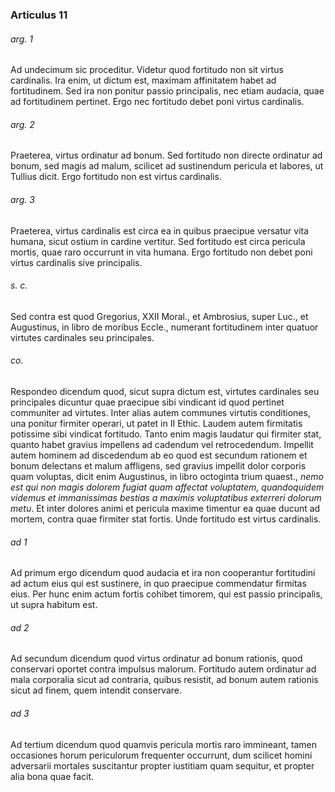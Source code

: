 ### Articulus 11

###### arg. 1
Ad undecimum sic proceditur. Videtur quod fortitudo non sit virtus cardinalis. Ira enim, ut dictum est, maximam affinitatem habet ad fortitudinem. Sed ira non ponitur passio principalis, nec etiam audacia, quae ad fortitudinem pertinet. Ergo nec fortitudo debet poni virtus cardinalis.

###### arg. 2
Praeterea, virtus ordinatur ad bonum. Sed fortitudo non directe ordinatur ad bonum, sed magis ad malum, scilicet ad sustinendum pericula et labores, ut Tullius dicit. Ergo fortitudo non est virtus cardinalis.

###### arg. 3
Praeterea, virtus cardinalis est circa ea in quibus praecipue versatur vita humana, sicut ostium in cardine vertitur. Sed fortitudo est circa pericula mortis, quae raro occurrunt in vita humana. Ergo fortitudo non debet poni virtus cardinalis sive principalis.

###### s. c.
Sed contra est quod Gregorius, XXII Moral., et Ambrosius, super Luc., et Augustinus, in libro de moribus Eccle., numerant fortitudinem inter quatuor virtutes cardinales seu principales.

###### co.
Respondeo dicendum quod, sicut supra dictum est, virtutes cardinales seu principales dicuntur quae praecipue sibi vindicant id quod pertinet communiter ad virtutes. Inter alias autem communes virtutis conditiones, una ponitur firmiter operari, ut patet in II Ethic. Laudem autem firmitatis potissime sibi vindicat fortitudo. Tanto enim magis laudatur qui firmiter stat, quanto habet gravius impellens ad cadendum vel retrocedendum. Impellit autem hominem ad discedendum ab eo quod est secundum rationem et bonum delectans et malum affligens, sed gravius impellit dolor corporis quam voluptas, dicit enim Augustinus, in libro octoginta trium quaest., *nemo est qui non magis dolorem fugiat quam affectat voluptatem, quandoquidem videmus et immanissimas bestias a maximis voluptatibus exterreri dolorum metu*. Et inter dolores animi et pericula maxime timentur ea quae ducunt ad mortem, contra quae firmiter stat fortis. Unde fortitudo est virtus cardinalis.

###### ad 1
Ad primum ergo dicendum quod audacia et ira non cooperantur fortitudini ad actum eius qui est sustinere, in quo praecipue commendatur firmitas eius. Per hunc enim actum fortis cohibet timorem, qui est passio principalis, ut supra habitum est.

###### ad 2
Ad secundum dicendum quod virtus ordinatur ad bonum rationis, quod conservari oportet contra impulsus malorum. Fortitudo autem ordinatur ad mala corporalia sicut ad contraria, quibus resistit, ad bonum autem rationis sicut ad finem, quem intendit conservare.

###### ad 3
Ad tertium dicendum quod quamvis pericula mortis raro immineant, tamen occasiones horum periculorum frequenter occurrunt, dum scilicet homini adversarii mortales suscitantur propter iustitiam quam sequitur, et propter alia bona quae facit.

